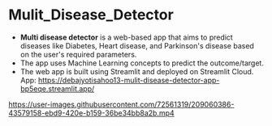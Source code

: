 # Mulit_Disease_Detector
- <b>Multi disease detector</b> is a web-based app that aims to predict diseases like Diabetes, Heart disease, and Parkinson's disease based on the user's required parameters.
- The app uses Machine Learning concepts to predict the outcome/target.
- The web app is built using Streamlit and deployed on Streamlit Cloud.
App: https://debajyotisahoo13-mulit-disease-detector-app-bp5eqe.streamlit.app/

https://user-images.githubusercontent.com/72561319/209060386-43579158-ebd9-420e-b159-36be34bb8a2b.mp4


